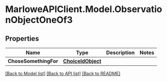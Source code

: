 # MarloweAPIClient.Model.ObservationObjectOneOf3

## Properties

Name | Type | Description | Notes
------------ | ------------- | ------------- | -------------
**ChoseSomethingFor** | [**ChoiceIdObject**](ChoiceIdObject.md) |  | 

[[Back to Model list]](../README.md#documentation-for-models) [[Back to API list]](../README.md#documentation-for-api-endpoints) [[Back to README]](../README.md)

